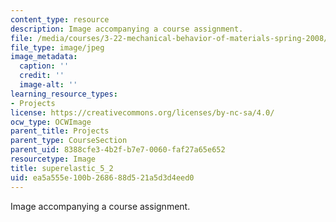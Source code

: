 ```yaml
---
content_type: resource
description: Image accompanying a course assignment.
file: /media/courses/3-22-mechanical-behavior-of-materials-spring-2008/ea5a555e100b268688d521a5d3d4eed0_superelastic_5_2.jpg
file_type: image/jpeg
image_metadata:
  caption: ''
  credit: ''
  image-alt: ''
learning_resource_types:
- Projects
license: https://creativecommons.org/licenses/by-nc-sa/4.0/
ocw_type: OCWImage
parent_title: Projects
parent_type: CourseSection
parent_uid: 8388cfe3-4b2f-b7e7-0060-faf27a65e652
resourcetype: Image
title: superelastic_5_2
uid: ea5a555e-100b-2686-88d5-21a5d3d4eed0
---
```

Image accompanying a course assignment.